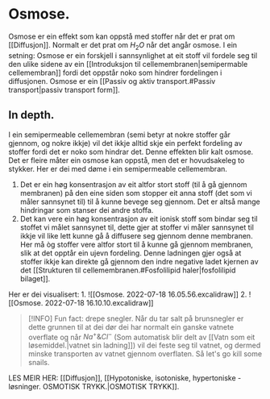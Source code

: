 # Osmose.
Osmose  er ein effekt som kan oppstå med stoffer når det er prat om [[Diffusjon]]. Normalt er det prat om $H_2O$ når det angår osmose. I ein setning: Osmose er ein forskjell i sannsynlighet at eit stoff vil fordele seg til den ulike sidene av  ein [[Introduksjon til cellemembranen|semipermable cellemembran]] fordi det oppstår noko som hindrer fordelingen i diffusjonen. Osmose er ein [[Passiv og aktiv transport.#Passiv transport|passiv transport form]].

## In depth.
I ein semipermeable cellemembran (semi betyr at nokre stoffer går gjennom, og nokre ikkje) vil det ikkje alltid skje ein perfekt fordeling av stoffer fordi det er noko som hindrar det. Denne effekten blir kalt osmose. Det er fleire måter ein osmose kan oppstå, men det er hovudsakeleg to stykker. Her er dei med døme i ein semipermeable cellemembran.
1. Det er ein høg konsentrasjon av eit altfor stort stoff (til å gå gjennom membranen) på den eine siden som stopper eit anna stoff (det som vi måler sannsynet til) til å kunne bevege seg gjennom. Det er altså mange hindringar som stanser dei andre stoffa.
2. Det kan vere ein høg konsentrasjon av eit ionisk stoff som bindar seg til stoffet vi målet sannsynet til, dette gjer at stoffer vi måler sannsynet til ikkje vil like lett kunne gå å diffusere seg gjennom denne membranen. Her må òg stoffer vere altfor stort til å kunne gå gjennom membranen, slik at det opptår ein ujevn fordeling. Denne ladningen gjer også at stoffer ikkje kan direkte gå gjennom den indre negative ladet kjernen av det [[Strukturen til cellemembranen.#Fosfolilipid haler|fosfolilipid bilaget]]. 

Her er dei visualisert:
1.
![[Osmose. 2022-07-18 16.05.56.excalidraw]]
2.
![[Osmose. 2022-07-18 16.10.10.excalidraw]]

>[!INFO] Fun fact: drepe snegler.
>Når du tar salt på brunsnegler er dette grunnen til at dei dør
>dei har normalt ein ganske vatnete overflate og når $Na^+\& Cl^-$ (Som automatisk blir delt av [[Vatn som eit løsemiddel.|vatnet sin ladning]]) vil dei feste seg til vatnet, og dermed minske transporten av vatnet gjennom overflaten.
>Så let's go kill some snails.


LES MEIR HER: [[Diffusjon]], [[Hypotoniske, isotoniske, hypertoniske - løsninger. OSMOTISK TRYKK.|OSMOTISK TRYKK]]. 
